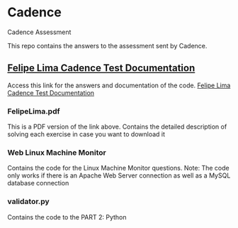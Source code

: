 # Cadence
Cadence Assessment

This repo contains the answers to the assessment sent by Cadence.

## [Felipe Lima Cadence Test Documentation](https://grape-aletopelta-3ef.notion.site/Felipe-Lima-Cadence-7e57c2cd25614f998c06160d1466ae24)
Access this link for the answers and documentation of the code.
<a href="https://grape-aletopelta-3ef.notion.site/Felipe-Lima-Cadence-7e57c2cd25614f998c06160d1466ae24" target="_blank">Felipe Lima Cadence Test Documentation</a>

### FelipeLima.pdf
This is a PDF version of the link above. Contains the detailed description of solving each exercise in case you want to download it

### Web Linux Machine Monitor
Contains the code for the Linux Machine Monitor questions.
Note: The code only works if there is an Apache Web Server connection as well as a MySQL database connection

### validator.py 
Contains the code to the PART 2: Python
